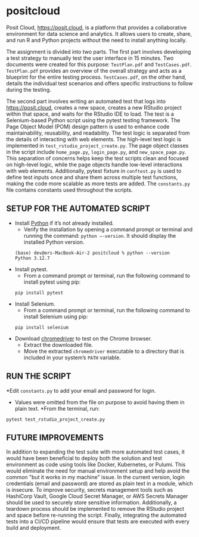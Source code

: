 # positcloud

Posit Cloud, https://posit.cloud, is a platform that provides a collaborative environment for data science and analytics. It allows users to create, share, and run R and Python projects without the need to install anything locally.

The assignment is divided into two parts. The first part involves developing a test strategy to manually test the user interface in 15 minutes. Two documents were created for this purpose: `TestPlan.pdf` and `TestCases.pdf`. `TestPlan.pdf` provides an overview of the overall strategy and acts as a blueprint for the entire testing process. `TestCases.pdf`, on the other hand, details the individual test scenarios and offers specific instructions to follow during the testing.

The second part involves writing an automated test that logs into https://posit.cloud, creates a new space, creates a new RStudio project within that space, and waits for the RStudio IDE to load. The test is a Selenium-based Python script using the pytest testing framework. The Page Object Model (POM) design pattern is used to enhance code maintainability, reusability, and readability. The test logic is separated from the details of interacting with web elements. The high-level test logic is implemented in `test_rstudio_project_create.py`. The page object classes in the script include `home_page.py`, `login_page.py`, and `new_space_page.py`. This separation of concerns helps keep the test scripts clean and focused on high-level logic, while the page objects handle low-level interactions with web elements. Additionally, pytest fixture in `conftest.py` is used to define test inputs once and share them across multiple test functions, making the code more scalable as more tests are added. The `constants.py` file contains constants used throughout the scripts.

## SETUP FOR THE AUTOMATED SCRIPT
* Install [Python](https://www.python.org/search/?q=install&page=1) if it’s not already installed. 
  * Verify the installation by opening a command prompt or terminal and running the command: `python –-version`. It should display the installed Python version.
  ```
  (base) dev@ers-MacBook-Air-2 positcloud % python --version                     
  Python 3.12.7
  ```
* Install pytest.
  * From a command prompt or terminal, run the following command to install pytest using pip: 
  ```
  pip install pytest
  ```
* Install Selenium.
  * From a command prompt or terminal, run the following command to install Selenium using pip: 
  ```
  pip install selenium
  ```
* Download [chromedriver](https://developer.chrome.com/docs/chromedriver/downloads) to test on the Chrome browser.
  * Extract the downloaded file.
  * Move the extracted `chromedriver` executable to a directory that is included in your system’s `PATH` variable.


## RUN THE SCRIPT
*Edit `constants.py` to add your email and password for login.
  * Values were omitted from the file on purpose to avoid having them in plain text.
*From the terminal, run:
```
pytest test_rstudio_project_create.py
```

## FUTURE IMPROVEMENTS
In addition to expanding the test suite with more automated test cases, it would have been beneficial to deploy both the solution and test environment as code using tools like Docker, Kubernetes, or Pulumi. This would eliminate the need for manual environment setup and help avoid the common "but it works in my machine" issue. In the current version, login credentials (email and password) are stored as plain text in a module, which is insecure. To improve security, secrets management tools such as HashiCorp Vault, Google Cloud Secret Manager, or AWS Secrets Manager should be used to securely store sensitive information. Additionally, a teardown process should be implemented to remove the RStudio project and space before re-running the script. Finally, integrating the automated tests into a CI/CD pipeline would ensure that tests are executed with every build and deployment.
